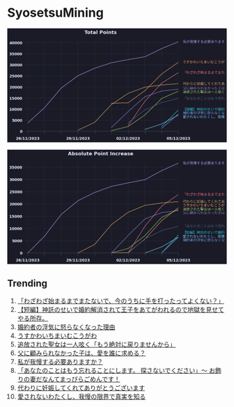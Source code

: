 # SyosetsuMining


![](https://raw.githubusercontent.com/exc4l/SyosetsuMining/main/plots/point_trend.png)

![](https://raw.githubusercontent.com/exc4l/SyosetsuMining/main/plots/point_increase.png)


## Trending

1. [「わざわざ始まるまでまたないで、今のうちに手を打ったってよくない？」](https://ncode.syosetu.com/n4344in/)
2. [【短編】神託のせいで婚約解消されて王子をあてがわれるので地獄を見せてやる所存。](https://ncode.syosetu.com/n5441in/)
3. [婚約者の浮気に怒らなくなった理由](https://ncode.syosetu.com/n4954in/)
4. [うすかわいちまいむこうがわ](https://ncode.syosetu.com/n5711im/)
5. [追放された聖女は一人呟く「もう絶対に戻りませんから」](https://ncode.syosetu.com/n4120in/)
6. [父に顧みられなかった子は、愛を誰に求める？](https://ncode.syosetu.com/n5152im/)
7. [私が我慢する必要ありますか？](https://ncode.syosetu.com/n0294in/)
8. [「あなたのことはもう忘れることにします。 探さないでください」〜 お飾りの妻だなんてまっぴらごめんです！](https://ncode.syosetu.com/n4384in/)
9. [代わりに妊娠してくれてありがとうございます](https://ncode.syosetu.com/n3243in/)
10. [愛されないわたくし、我慢の限界で真実を知る](https://ncode.syosetu.com/n4991in/)
